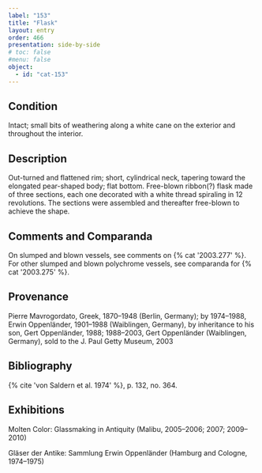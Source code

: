 ```yaml
---
label: "153"
title: "Flask"
layout: entry
order: 466
presentation: side-by-side
# toc: false
#menu: false 
object:
  - id: "cat-153"
---
```


## Condition

Intact; small bits of weathering along a white cane on the exterior and throughout the interior.

## Description

Out-turned and flattened rim; short, cylindrical neck, tapering toward the elongated pear-shaped body; flat bottom. Free-blown ribbon(?) flask made of three sections, each one decorated with a white thread spiraling in 12 revolutions. The sections were assembled and thereafter free-blown to achieve the shape.

## Comments and Comparanda

On slumped and blown vessels, see comments on {% cat '2003.277' %}. For other slumped and blown polychrome vessels, see comparanda for {% cat '2003.275' %}.

## Provenance

Pierre Mavrogordato, Greek, 1870–1948 (Berlin, Germany); by 1974–1988, Erwin Oppenländer, 1901–1988 (Waiblingen, Germany), by inheritance to his son, Gert Oppenländer, 1988; 1988–2003, Gert Oppenländer (Waiblingen, Germany), sold to the J. Paul Getty Museum, 2003

## Bibliography

{% cite 'von Saldern et al. 1974' %}, p. 132, no. 364.

## Exhibitions

Molten Color: Glassmaking in Antiquity (Malibu, 2005–2006; 2007; 2009–2010)

Gläser der Antike: Sammlung Erwin Oppenländer (Hamburg and Cologne, 1974–1975)